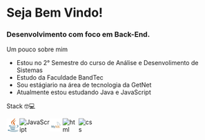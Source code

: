 # Seja Bem Vindo!

### Desenvolvimento com foco em Back-End. 


Um pouco sobre mim

- Estou no 2° Semestre do curso de Análise e Desenvolimento de Sistemas
- Estudo da Faculdade BandTec
- Sou estágiario na área de tecnologia da GetNet 
- Atualmente estou estudando Java e JavaScript

Stack 🤓💻

<img align="left" alt="Java" width="30px" src="https://raw.githubusercontent.com/github/explore/80688e429a7d4ef2fca1e82350fe8e3517d3494d/topics/java/java.png" />
<img align="left" alt="JavaScript" width="70px" src="https://lh3.googleusercontent.com/proxy/cG5RoxQ5zRuK23iLCNjQDBRU-uMGolANw7LYTbh3R7xOeEqqLNWX9WoeKxZgZaB6XPxzPAkPJTyJQW3RKqnsSo6608VPr_lcjMWejjaL3qnZRWIhYweQfmk" />
<img align="left" alt="Mysql" width="30px" src="https://raw.githubusercontent.com/github/explore/80688e429a7d4ef2fca1e82350fe8e3517d3494d/topics/mysql/mysql.png" />
<img align="left" alt="html" width="37px" src="https://cdn.pixabay.com/photo/2017/08/05/11/16/logo-2582748_640.png" />
<img align="left" alt="css" width="37px" src="" />




